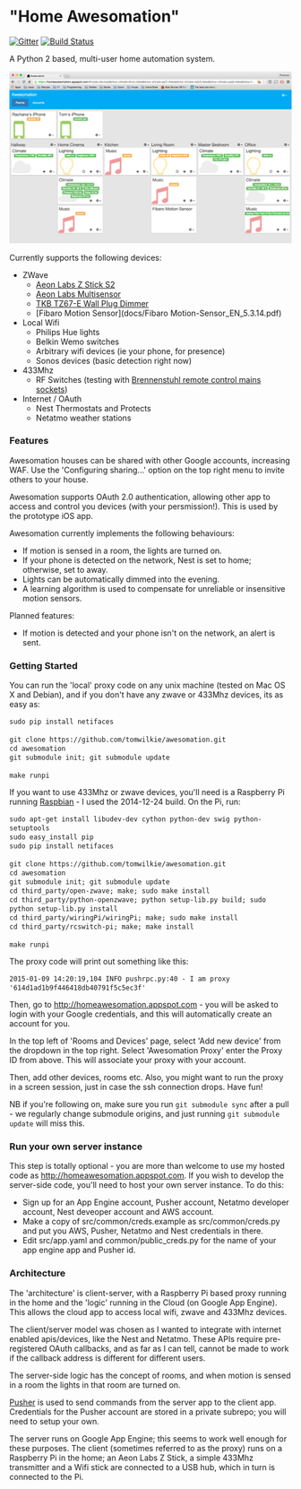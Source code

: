 # "Home Awesomation"

[![Gitter](https://badges.gitter.im/Join%20Chat.svg)](https://gitter.im/tomwilkie/awesomation?utm_source=badge&utm_medium=badge&utm_campaign=pr-badge&utm_content=badge) [![Build Status](https://travis-ci.org/tomwilkie/awesomation.svg?branch=master)](https://travis-ci.org/tomwilkie/awesomation)

A Python 2 based, multi-user home automation system.

![Screenshot](/docs/screenshot.png?raw=true)

Currently supports the following devices:
* ZWave
  * [Aeon Labs Z Stick S2](docs/Aeonstick2.pdf)
  * [Aeon Labs Multisensor](docs/aeotec_multisensor_tech.pdf)
  * [TKB TZ67-E Wall Plug Dimmer](docs/TKB_TZ67-E.pdf)
  * [Fibaro Motion Sensor](docs/Fibaro Motion-Sensor_EN_5.3.14.pdf)
* Local Wifi
  * Philips Hue lights
  * Belkin Wemo switches
  * Arbitrary wifi devices (ie your phone, for presence)
  * Sonos devices (basic detection right now)
* 433Mhz
  * RF Switches (testing with [Brennenstuhl remote control mains sockets](http://www.amazon.co.uk/dp/B003BIFLSY))
* Internet / OAuth
  * Nest Thermostats and Protects
  * Netatmo weather stations


### Features

Awesomation houses can be shared with other Google accounts, increasing WAF.  Use the
'Configuring sharing...' option on the top right menu to invite others to your house.

Awesomation supports OAuth 2.0 authentication, allowing other app to access and control
you devices (with your persmission!).  This is used by the prototype iOS app.

Awesomation currently implements the following behaviours:
* If motion is sensed in a room, the lights are turned on.
* If your phone is detected on the network, Nest is set to home; otherwise, set to away.
* Lights can be automatically dimmed into the evening.
* A learning algorithm is used to compensate for unreliable or insensitive motion sensors.

Planned features:
* If motion is detected and your phone isn't on the network, an alert is sent.

### Getting Started

You can run the 'local' proxy code on any unix machine (tested on Mac OS X and Debian), and if you don't have any zwave or 433Mhz devices, its as easy as:

    sudo pip install netifaces

    git clone https://github.com/tomwilkie/awesomation.git
    cd awesomation
    git submodule init; git submodule update

    make runpi

If you want to use 433Mhz or zwave devices, you'll need is a Raspberry Pi running [Raspbian](http://www.raspberrypi.org/downloads/) - I used the 2014-12-24 build.  On the Pi, run:

    sudo apt-get install libudev-dev cython python-dev swig python-setuptools
    sudo easy_install pip
    sudo pip install netifaces

    git clone https://github.com/tomwilkie/awesomation.git
    cd awesomation
    git submodule init; git submodule update
    cd third_party/open-zwave; make; sudo make install
    cd third_party/python-openzwave; python setup-lib.py build; sudo python setup-lib.py install
    cd third_party/wiringPi/wiringPi; make; sudo make install
    cd third_party/rcswitch-pi; make; make install

    make runpi

The proxy code will print out something like this:

    2015-01-09 14:20:19,104 INFO pushrpc.py:40 - I am proxy '614d1ad1b9f446418db40791f5c5ec3f'

Then, go to http://homeawesomation.appspot.com - you will be asked to login with your Google
credentials, and this will automatically create an account for you.

In the top left of 'Rooms and Devices' page, select 'Add new device' from the dropdown in the
top right.  Select 'Awesomation Proxy' enter the Proxy ID from above.  This will associate
your proxy with your account.

Then, add other devices, rooms etc.  Also, you might want to run the proxy in a screen
session, just in case the ssh connection drops.  Have fun!

NB if you're following on, make sure you run `git submodule sync` after a pull - we
regularly change submodule origins, and just running `git submodule update` will miss this.

### Run your own server instance

This step is totally optional - you are more than welcome to use my hosted code as http://homeawesomation.appspot.com. If you wish to develop the server-side code, you'll need to host your own server instance.  To do this:

* Sign up for an App Engine account, Pusher account, Netatmo developer account, Nest deveoper account and AWS account.
* Make a copy of src/common/creds.example as src/common/creds.py and put you AWS, Pusher, Netatmo and Nest credentials in there.
* Edit src/app.yaml and common/public_creds.py for the name of your app engine app and Pusher id.


### Architecture

The 'architecture' is client-server, with a Raspberry Pi based proxy running in the home and the 'logic' running in the Cloud (on Google App Engine).  This allows the cloud app to access local wifi, zwave and 433Mhz devices.

The client/server model was chosen as I wanted to integrate with internet enabled apis/devices, like the Nest and Netatmo.  These APIs require pre-registered OAuth callbacks, and as far as I can tell, cannot be made to work if the callback address is different for different users.

The server-side logic has the concept of rooms, and when motion is sensed in a room the lights in that room are turned on.

[Pusher](https://pusher.com/) is used to send commands from the server app to the client app.  Credentials for the Pusher account are stored in a private subrepo; you will need to setup your own.

The server runs on Google App Engine; this seems to work well enough for these purposes.  The client (sometimes referred to as the proxy) runs on a Raspberry Pi in the home; an Aeon Labs Z Stick, a simple 433Mhz transmitter and a Wifi stick are connected to a USB hub, which in turn is connected to the Pi.

